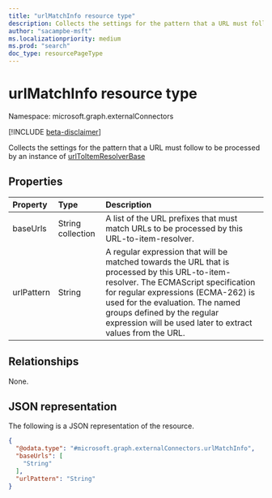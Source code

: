 ```yaml
---
title: "urlMatchInfo resource type"
description: Collects the settings for the pattern that a URL must follow to be processed by an instance of urlToItemResolverBase.
author: "sacampbe-msft"
ms.localizationpriority: medium
ms.prod: "search"
doc_type: resourcePageType
---
```


# urlMatchInfo resource type

Namespace: microsoft.graph.externalConnectors

[!INCLUDE [beta-disclaimer](../../includes/beta-disclaimer.md)]

Collects the settings for the pattern that a URL must follow to be processed by an instance of [urlToItemResolverBase](../resources/externalconnectors-urltoitemresolverbase.md)

## Properties
|Property|Type|Description|
|:---|:---|:---|
|baseUrls|String collection|A list of the URL prefixes that must match URLs to be processed by this URL-to-item-resolver.|
|urlPattern|String|A regular expression that will be matched towards the URL that is processed by this URL-to-item-resolver. The ECMAScript specification for regular expressions (ECMA-262) is used for the evaluation. The named groups defined by the regular expression will be used later to extract values from the URL.|

## Relationships
None.

## JSON representation
The following is a JSON representation of the resource.
<!-- {
  "blockType": "resource",
  "@odata.type": "microsoft.graph.externalConnectors.urlMatchInfo"
}
-->
``` json
{
  "@odata.type": "#microsoft.graph.externalConnectors.urlMatchInfo",
  "baseUrls": [
    "String"
  ],
  "urlPattern": "String"
}
```
